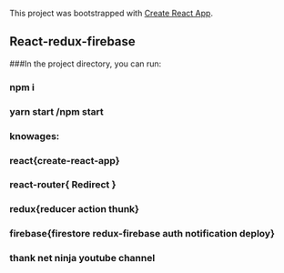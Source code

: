 This project was bootstrapped with [Create React App](https://github.com/facebook/create-react-app).

## React-redux-firebase



###In the project directory, you can run:

### npm i

### yarn start  /npm start



### knowages:

### react{create-react-app}
### react-router{ Redirect } 
### redux{reducer action thunk} 
### firebase{firestore redux-firebase auth notification deploy}


 ### thank net ninja youtube channel

